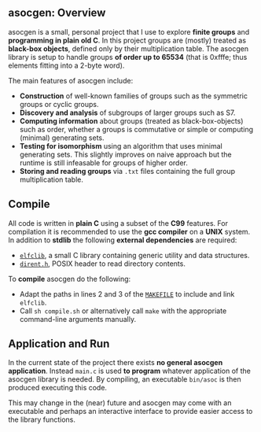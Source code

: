 ## asocgen: Overview
asocgen is a small, personal project that I use to explore **finite groups** and **programming in plain old C**. In this project groups are (mostly) treated as **black-box objects**, defined only by their multiplication table. The asocgen library is setup to handle groups **of order up to 65534** (that is 0xfffe; thus elements fitting into a 2-byte word).

The main features of asocgen include:
* **Construction** of well-known families of groups such as the symmetric groups or cyclic groups.
* **Discovery and analysis** of subgroups of larger groups such as S7.
* **Computing information** about groups (treated as black-box-objects) such as order, whether a groups is commutative or simple or computing (minimal) generating sets.
* **Testing for isomorphism** using an algorithm that uses minimal generating sets. This slightly improves on naive approach but the runtime is still infeasable for groups of higher order.
* **Storing and reading groups** via `.txt` files containing the full group multiplication table.

## Compile
All code is written in **plain C** using a subset of the **C99** features. For compilation it is recommended to use the **gcc compiler** on a **UNIX** system. In addition to **stdlib** the following **external dependencies** are required:
* [`elfclib`](https://lab.elfeck.com/seb/elfclib), a small C library containing generic utility and data structures.
* [`dirent.h`](http://pubs.opengroup.org/onlinepubs/9699919799/basedefs/dirent.h.html), POSIX header to read directory contents.

To **compile** asocgen do the following:
* Adapt the paths in lines 2 and 3 of the [`MAKEFILE`](https://lab.elfeck.com/seb/asocgen/src/master/Makefile) to include and link `elfclib`.
* Call `sh compile.sh` or alternatively call `make` with the appropriate command-line arguments manually.

## Application and Run
In the current state of the project there exists **no general asocgen application**. Instead `main.c` is used **to program** whatever application of the asocgen library is needed. By compiling, an executable `bin/asoc` is then produced executing this code.

This may change in the (near) future and asocgen may come with an executable and perhaps an interactive interface to provide easier access to the library functions.

